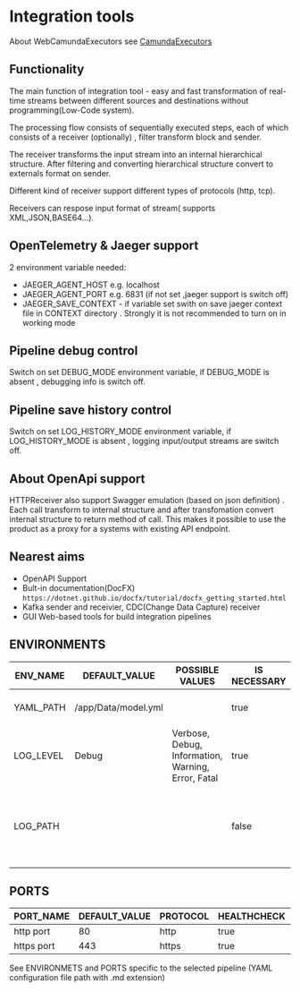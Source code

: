 # Integration tools
About WebCamundaExecutors see [CamundaExecutors](WebApiCamundaExecutors/readme.md)
## Functionality
 The main function of integration tool - easy and fast transformation of real-time streams between different sources and destinations without programming(Low-Code system).
 
 The processing flow consists of sequentially executed steps, each of which consists of a receiver (optionally) , filter transform block and sender.
 
 The receiver transforms the input stream into an internal hierarchical structure. After filtering and converting  hierarchical structure convert to externals format on sender.
 
 Different kind of receiver support different types of protocols (http, tcp).
 
 Receivers can respose input format of stream( supports XML,JSON,BASE64...).
 
## OpenTelemetry & Jaeger  support
 2 environment variable needed:
 * JAEGER_AGENT_HOST e.g. localhost
 * JAEGER_AGENT_PORT e.g. 6831 (if not set ,jaeger support is switch off)
 * JAEGER_SAVE_CONTEXT - if variable set swith on save jaeger context file in  CONTEXT directory . Strongly
 it is not recommended to turn on in working mode

## Pipeline debug control 
 Switch on set  DEBUG_MODE environment variable, if DEBUG_MODE is absent , debugging info is switch off. 

## Pipeline save history control 
 Switch on set  LOG_HISTORY_MODE environment variable, if LOG_HISTORY_MODE is absent , logging input/output streams are switch off. 

## About OpenApi support
 HTTPReceiver also support Swagger emulation (based on json definition) . Each call transform to internal structure and after transfomation convert internal structure to return method of call. 
 This makes it possible to use the product as a proxy for a systems with existing API endpoint.



## Nearest aims
* OpenAPI Support
* Bult-in documentation(DocFX) ```https://dotnet.github.io/docfx/tutorial/docfx_getting_started.html```
* Kafka sender and receivier, CDC(Change Data Capture) receiver
* GUI Web-based tools for build integration pipelines
 
 
## ENVIRONMENTS
|ENV_NAME|DEFAULT_VALUE|POSSIBLE VALUES|IS NECESSARY|DEPENDENT VARIABLES|DESCRIPTION|
| ------ | ------ | ------ | ------ | ------ | ------ |
|YAML_PATH|/app/Data/model.yml||true|None|YAML configuration file path|
|LOG_LEVEL|Debug|Verbose, Debug, Information, Warning, Error, Fatal|true|None|Logging level|
|LOG_PATH|||false|None|FilePath for logging.If variable absent-logging into default input/output |
## PORTS
|PORT_NAME|DEFAULT_VALUE|PROTOCOL|HEALTHCHECK|HEALTHCHEK ROUTE|METRICS|METRICS ROUTE|DESCRIPTION|
| ------ | ------ | ------ | ------ | ------ | ------ | ------ | ------ |
|http port|80|http|true|/api/Monitoring/ConsulHealthCheck|true|/api/Monitoring/getMetrics|http port|
|https port|443|https|true|/api/Monitoring/ConsulHealthCheck|true|/api/Monitoring/getMetrics|https port|


See ENVIRONMETS and PORTS  specific  to the selected pipeline (YAML configuration file path with .md extension)

